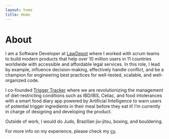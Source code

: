 ```yaml
---
layout: home
title: Home
---
```


# About
I am a Software Developer at [LawDepot](https://lawdepot.com/) where I worked with scrum teams to build modern products that help over 10 million users in 11 countries worldwide with accessible and affordable legal services. In this role, I lead by example, influence decision-making, effectively handle conflict, and be a champion for engineering best practices for well-tested, scalable, and well-organized code. 

I co-founded [Trigger Tracker](https://triggertracker.tech/) where we are revolutionizing the management of diet-restricting conditions such as IBD/IBS, Celiac, and food intolerances with a smart food diary app powered by Artificial Intelligence to warn users of potential trigger ingredients in their meal before they eat it! I’m currently in charge of designing and developing the product.

Outside of work, I would do Judo, Brazilian jiu-jitsu, boxing, and bouldering. 

For more info on my experience, please check my [cv](cv).
